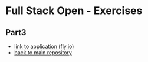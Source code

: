 # Full Stack Open - Exercises

## Part3

- [link to application (fly.io)](https://fragrant-mountain-6653.fly.dev/)
- [back to main repository](https://github.com/ktsirangelos/fso)
